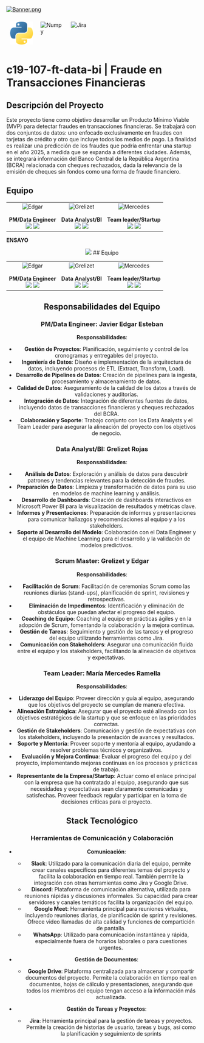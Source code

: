 [![Banner.png](https://i.postimg.cc/C1t2SCwf/Banner.png)](https://postimg.cc/FdypxLd9)

<div style="display: flex; flex-wrap: wrap;">
  <img src="Recursos/python.png" alt="Python" width="60" height="60" style="margin: 10px;">
  <img src="Recursos/numpy.png" alt="Numpy" width="60" height="60" style="margin: 10px;">
  <img src="Recursos/jira.png" alt="Jira" width="60" height="60" style="margin: 10px;">
</div>


# c19-107-ft-data-bi | Fraude en Transacciones Financieras

## Descripción del Proyecto
Este proyecto tiene como objetivo desarrollar un Producto Mínimo Viable (MVP) para detectar fraudes en transacciones financieras. Se trabajará con dos conjuntos de datos: uno enfocado exclusivamente en fraudes con tarjetas de crédito y otro que incluye todos los medios de pago. La finalidad es realizar una predicción de los fraudes que podría enfrentar una startup en el año 2025, a medida que se expanda a diferentes ciudades. Además, se integrará información del Banco Central de la República Argentina (BCRA) relacionada con cheques rechazados, dada la relevancia de la emisión de cheques sin fondos como una forma de fraude financiero.

## Equipo

|      |      |      |
| :--: | :--: | :--: |
| <center><img src="https://raw.githubusercontent.com/No-Country-simulation/c19-107-ft-data-bi-Fraude-en-Transacciones-Financieras/c8272429cc0d047d163ec56ed4dbd964dea7f7c2/Recursos/Edgar_rezize.png" alt="Edgar" style="width:100px;"></center><br>**PM/Data Engineer**<br>[<img src="https://raw.githubusercontent.com/No-Country-simulation/c19-107-ft-data-bi-Fraude-en-Transacciones-Financieras/main/Recursos/LinkedIn.png" style="width:20px;">](https://www.linkedin.com/in/jesteban77/) [<img src="https://raw.githubusercontent.com/No-Country-simulation/c19-107-ft-data-bi-Fraude-en-Transacciones-Financieras/main/Recursos/github.png" style="width:20px;">](https://github.com/JavierEdgarEsteban77) | <center><img src="https://raw.githubusercontent.com/No-Country-simulation/c19-107-ft-data-bi-Fraude-en-Transacciones-Financieras/c8272429cc0d047d163ec56ed4dbd964dea7f7c2/Recursos/Grezilet_rezize.png" alt="Grelizet" style="width:100px;"></center><br>**Data Analyst/BI**<br>[<img src="https://raw.githubusercontent.com/No-Country-simulation/c19-107-ft-data-bi-Fraude-en-Transacciones-Financieras/main/Recursos/LinkedIn.png" style="width:20px;">](https://linkedin.com/in/grelizet-rojas-yepez) [<img src="https://raw.githubusercontent.com/No-Country-simulation/c19-107-ft-data-bi-Fraude-en-Transacciones-Financieras/main/Recursos/github.png" style="width:20px;">](https://github.com/grelizet) | <center><img src="https://raw.githubusercontent.com/No-Country-simulation/c19-107-ft-data-bi-Fraude-en-Transacciones-Financieras/c8272429cc0d047d163ec56ed4dbd964dea7f7c2/Recursos/Mercedes_rezize.png" alt="Mercedes" style="width:100px;"></center><br>**Team leader/Startup**<br>[<img src="https://raw.githubusercontent.com/No-Country-simulation/c19-107-ft-data-bi-Fraude-en-Transacciones-Financieras/main/Recursos/LinkedIn.png" style="width:20px;">](https://linkedin.com/in/mercedes-ramella) [<img src="https://raw.githubusercontent.com/No-Country-simulation/c19-107-ft-data-bi-Fraude-en-Transacciones-Financieras/main/Recursos/github.png" style="width:20px;">](https://github.com/MechiRamella) |

**ENSAYO**
<center><img src="https://github.com/No-Country-simulation/c19-107-ft-data-bi-Fraude-en-Transacciones-Financieras/blob/b604123d94bc9744b6fdc44d11e7e52520885c1c/Recursos/Edgar_rezize.png">
## Equipo

|      |      |      |
| :--: | :--: | :--: |
| <center><img src="https://raw.githubusercontent.com/No-Country-simulation/c19-107-ft-data-bi-Fraude-en-Transacciones-Financieras/main/Recursos/Edgar_rezize.png" alt="Edgar" style="width:100px;"></center><br>**PM/Data Engineer**<br>[<img src="https://raw.githubusercontent.com/No-Country-simulation/c19-107-ft-data-bi-Fraude-en-Transacciones-Financieras/main/Recursos/LinkedIn.png" style="width:20px;">](https://www.linkedin.com/in/jesteban77/) [<img src="https://raw.githubusercontent.com/No-Country-simulation/c19-107-ft-data-bi-Fraude-en-Transacciones-Financieras/main/Recursos/github.png" style="width:20px;">](https://github.com/JavierEdgarEsteban77) | <center><img src="https://raw.githubusercontent.com/No-Country-simulation/c19-107-ft-data-bi-Fraude-en-Transacciones-Financieras/main/Recursos/Grezilet_rezize.png" alt="Grelizet" style="width:100px;"></center><br>**Data Analyst/BI**<br>[<img src="https://raw.githubusercontent.com/No-Country-simulation/c19-107-ft-data-bi-Fraude-en-Transacciones-Financieras/main/Recursos/LinkedIn.png" style="width:20px;">](https://linkedin.com/in/grelizet-rojas-yepez) [<img src="https://raw.githubusercontent.com/No-Country-simulation/c19-107-ft-data-bi-Fraude-en-Transacciones-Financieras/main/Recursos/github.png" style="width:20px;">](https://github.com/grelizet) | <center><img src="https://raw.githubusercontent.com/No-Country-simulation/c19-107-ft-data-bi-Fraude-en-Transacciones-Financieras/main/Recursos/Mercedes_rezize.png" alt="Mercedes" style="width:100px;"></center><br>**Team leader/Startup**<br>[<img src="https://raw.githubusercontent.com/No-Country-simulation/c19-107-ft-data-bi-Fraude-en-Transacciones-Financieras/main/Recursos/LinkedIn.png" style="width:20px;">](https://linkedin.com/in/mercedes-ramella) [<img src="https://raw.githubusercontent.com/No-Country-simulation/c19-107-ft-data-bi-Fraude-en-Transacciones-Financieras/main/Recursos/github.png" style="width:20px;">](https://github.com/MechiRamella) |



## Responsabilidades del Equipo

### **PM/Data Engineer: Javier Edgar Esteban**

**Responsabilidades**:
- **Gestión de Proyectos**: Planificación, seguimiento y control de los cronogramas y entregables del proyecto.
- **Ingeniería de Datos**: Diseño e implementación de la arquitectura de datos, incluyendo procesos de ETL (Extract, Transform, Load).
- **Desarrollo de Pipelines de Datos**: Creación de pipelines para la ingesta, procesamiento y almacenamiento de datos.
- **Calidad de Datos**: Aseguramiento de la calidad de los datos a través de validaciones y auditorías.
- **Integración de Datos**: Integración de diferentes fuentes de datos, incluyendo datos de transacciones financieras y cheques rechazados del BCRA.
- **Colaboración y Soporte**: Trabajo conjunto con los Data Analysts y el Team Leader para asegurar la alineación del proyecto con los objetivos de negocio.

### **Data Analyst/BI: Grelizet Rojas**

**Responsabilidades**:
- **Análisis de Datos**: Exploración y análisis de datos para descubrir patrones y tendencias relevantes para la detección de fraudes.
- **Preparación de Datos**: Limpieza y transformación de datos para su uso en modelos de machine learning y análisis.
- **Desarrollo de Dashboards**: Creación de dashboards interactivos en Microsoft Power BI para la visualización de resultados y métricas clave.
- **Informes y Presentaciones**: Preparación de informes y presentaciones para comunicar hallazgos y recomendaciones al equipo y a los stakeholders.
- **Soporte al Desarrollo del Modelo**: Colaboración con el Data Engineer y el equipo de Machine Learning para el desarrollo y la validación de modelos predictivos.

### **Scrum Master: Grelizet y Edgar**

**Responsabilidades**:
- **Facilitación de Scrum**: Facilitación de ceremonias Scrum como las reuniones diarias (stand-ups), planificación de sprint, revisiones y retrospectivas.
- **Eliminación de Impedimentos**: Identificación y eliminación de obstáculos que puedan afectar el progreso del equipo.
- **Coaching de Equipo**: Coaching al equipo en prácticas ágiles y en la adopción de Scrum, fomentando la colaboración y la mejora continua.
- **Gestión de Tareas**: Seguimiento y gestión de las tareas y el progreso del equipo utilizando herramientas como Jira.
- **Comunicación con Stakeholders**: Asegurar una comunicación fluida entre el equipo y los stakeholders, facilitando la alineación de objetivos y expectativas.

### **Team Leader: María Mercedes Ramella**

**Responsabilidades**:
- **Liderazgo del Equipo**: Proveer dirección y guía al equipo, asegurando que los objetivos del proyecto se cumplan de manera efectiva.
- **Alineación Estratégica**: Asegurar que el proyecto esté alineado con los objetivos estratégicos de la startup y que se enfoque en las prioridades correctas.
- **Gestión de Stakeholders**: Comunicación y gestión de expectativas con los stakeholders, incluyendo la presentación de avances y resultados.
- **Soporte y Mentoría**: Proveer soporte y mentoría al equipo, ayudando a resolver problemas técnicos y organizativos.
- **Evaluación y Mejora Continua**: Evaluar el progreso del equipo y del proyecto, implementando mejoras continuas en los procesos y prácticas de trabajo.
- **Representante de la Empresa/Startup**: Actuar como el enlace principal con la empresa que ha contratado al equipo, asegurando que sus necesidades y expectativas sean claramente comunicadas y satisfechas. Proveer feedback regular y participar en la toma de decisiones críticas para el proyecto.

## Stack Tecnológico

### Herramientas de Comunicación y Colaboración

- **Comunicación**:
  - **Slack**: Utilizado para la comunicación diaria del equipo, permite crear canales específicos para diferentes temas del proyecto y facilita la colaboración en tiempo real. También permite la integración con otras herramientas como Jira y Google Drive.
  - **Discord**: Plataforma de comunicación alternativa, utilizada para reuniones rápidas y discusiones informales. Su capacidad para crear servidores y canales temáticos facilita la organización del equipo.
  - **Google Meet**: Herramienta principal para reuniones virtuales, incluyendo reuniones diarias, de planificación de sprint y revisiones. Ofrece video llamadas de alta calidad y funciones de compartición de pantalla.
  - **WhatsApp**: Utilizado para comunicación instantánea y rápida, especialmente fuera de horarios laborales o para cuestiones urgentes.

- **Gestión de Documentos**:
  - **Google Drive**: Plataforma centralizada para almacenar y compartir documentos del proyecto. Permite la colaboración en tiempo real en documentos, hojas de cálculo y presentaciones, asegurando que todos los miembros del equipo tengan acceso a la información más actualizada.

- **Gestión de Tareas y Proyectos**:
  - **Jira**: Herramienta principal para la gestión de tareas y proyectos. Permite la creación de historias de usuario, tareas y bugs, así como la planificación y seguimiento de sprints
